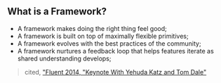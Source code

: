 ## What is a Framework?

* A framework makes doing the right thing feel good;
* A framework is built on top of maximally flexible primitives;
* A framework evolves with the best practices of the community;
* A framework nurtures a feedback loop that helps features iterate as shared understanding develops;

> cited, ["Fluent 2014, "Keynote With Yehuda Katz and Tom Dale"](https://www.youtube.com/watch?v=jScLjUlLTLI)
